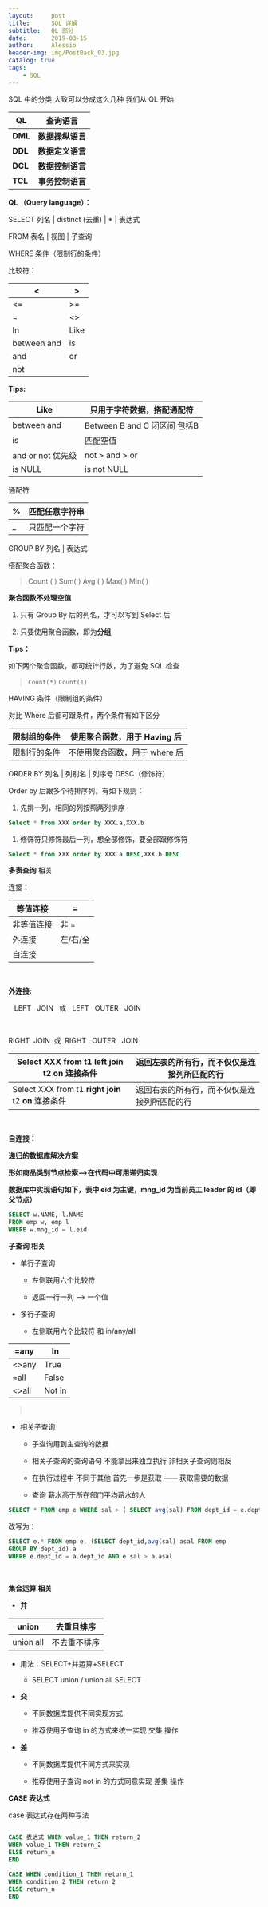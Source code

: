 ```yaml
---
layout:     post
title:      SQL 详解
subtitle:   QL 部分
date:       2019-03-15
author:     Alessio
header-img: img/PostBack_03.jpg
catalog: true
tags:
    - SQL
---
```


SQL 中的分类  大致可以分成这么几种  我们从 QL 开始

| **QL**  | **查询语言**     |
|---------|------------------|
| **DML** | **数据操纵语言** |
| **DDL** | **数据定义语言** |
| **DCL** | **数据控制语言** |
| **TCL** | **事务控制语言** |

**QL （Query language）：**

SELECT 列名 \| distinct (去重) \| \* \| 表达式

FROM 表名 \| 视图 \| 子查询

WHERE 条件（限制行的条件）

比较符：

| \<  | \>   |
|-----|------|
| \<= | \>=  |
| =   | \<\> |
| In  | Like |
| between and | is |
| and | or |
| not ||

**Tips:**

| Like              | 只用于字符数据，搭配通配符   |
|-------------------|------------------------------|
| between and       | Between B and C 闭区间 包括B |
| is                | 匹配空值                     |
| and or not 优先级 | not \> and \> or             |
| is NULL           | is not NULL                  |

通配符

| %  | 匹配任意字符串 |
|----|----------------|
| _ | 只匹配一个字符 |


GROUP BY 列名 | 表达式

搭配聚合函数：

> Count ( ) 
> Sum( ) 
> Avg ( ) 
> Max( ) 
> Min( ) 


**聚合函数不处理空值**

1.  只有 Group By 后的列名，才可以写到 Select 后

2.  只要使用聚合函数，即为**分组**

**Tips：**

如下两个聚合函数，都可统计行数，为了避免 SQL 检查

> `Count(*)`
> `Count(1)`


HAVING 条件（限制组的条件）

对比 Where 后都可跟条件，两个条件有如下区分

| 限制组的条件 | 使用聚合函数，用于 Having 后  |
|--------------|-------------------------------|
| 限制行的条件 | 不使用聚合函数，用于 where 后 |


ORDER BY 列名 \| 列别名 \| 列序号 DESC（修饰符）

Order by 后跟多个待排序列，有如下规则：

1.  先排一列，相同的列按照两列排序

```sql
Select * from XXX order by XXX.a,XXX.b
```
1.  修饰符只修饰最后一列，想全部修饰，要全部跟修饰符

```sql
Select * from XXX order by XXX.a DESC,XXX.b DESC
```

**多表查询** 相关

连接：

| 等值连接   | =        |
|------------|----------|
| 非等值连接 | 非 =     |
| 外连接     | 左/右/全 |
| 自连接     |          |

 

**外连接:**

   LEFT   JOIN   或   LEFT   OUTER   JOIN

 

RIGHT  JOIN  或  RIGHT   OUTER   JOIN

| Select XXX from t1 **left join** t2 **on** 连接条件 | 返回左表的所有行，而不仅仅是连接列所匹配的行 |
|-----------------------------------------------------|-----------------------------------------|
| Select XXX from t1 **right join** t2 **on** 连接条件 | 返回右表的所有行，而不仅仅是连接列所匹配的行|


 

**自连接：**

**递归的数据库解决方案**

**形如商品类别节点检索——\>在代码中可用递归实现**

**数据库中实现语句如下，表中 eid 为主键，mng_id 为当前员工 leader 的
id（即父节点）**

```sql
SELECT w.NAME, l.NAME
FROM emp w, emp l
WHERE w.mng_id = l.eid
```

**子查询 相关**

-   单行子查询

    -   左侧联用六个比较符

    -   返回一行一列 —\> 一个值

-   多行子查询

    -   左侧联用六个比较符 和 in/any/all

| =any    | In     |
|---------|--------|
| \<\>any | True   |
| =all    | False  |
| \<\>all | Not in |

>    

-   相关子查询

    -   子查询用到主查询的数据

    -   相关子查询的查询语句 不能拿出来独立执行 非相关子查询则相反

    -   在执行过程中 不同于其他 首先一步是获取 —— 获取需要的数据

    -   查询 薪水高于所在部门平均薪水的人

```sql
SELECT * FROM emp e WHERE sal > ( SELECT avg(sal) FROM dept_id = e.dept_id )
```

改写为：

```sql 
SELECT e.* FROM emp e, (SELECT dept_id,avg(sal) asal FROM emp
GROUP BY dept_id) a
WHERE e.dept_id = a.dept_id AND e.sal > a.asal
```

 

**集合运算 相关**

-   **并**

| union     | 去重且排序   |
|-----------|--------------|
| union all | 不去重不排序 |

-   用法：SELECT+并运算+SELECT

    -   SELECT union / union all SELECT

-   **交**

    -   不同数据库提供不同实现方式

    -   推荐使用子查询 in 的方式来统一实现 交集 操作

-   **差**

    -   不同数据库提供不同方式来实现

    -   推荐使用子查询 not in 的方式同意实现 差集 操作

**CASE 表达式**

case 表达式存在两种写法

```sql
 
CASE 表达式 WHEN value_1 THEN return_2
WHEN value_1 THEN return_2
ELSE return_n
END
```

```sql
CASE WHEN condition_1 THEN return_1
WHEN condition_2 THEN return_2
ELSE return_n
END
```